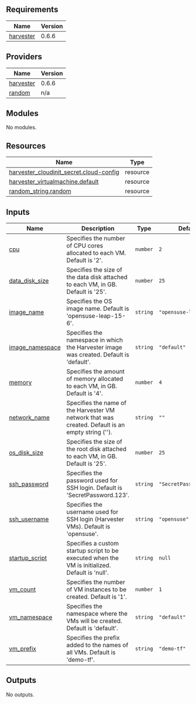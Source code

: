 ## Requirements

| Name | Version |
|------|---------|
| <a name="requirement_harvester"></a> [harvester](#requirement\_harvester) | 0.6.6 |

## Providers

| Name | Version |
|------|---------|
| <a name="provider_harvester"></a> [harvester](#provider\_harvester) | 0.6.6 |
| <a name="provider_random"></a> [random](#provider\_random) | n/a |

## Modules

No modules.

## Resources

| Name | Type |
|------|------|
| [harvester_cloudinit_secret.cloud-config](https://registry.terraform.io/providers/harvester/harvester/0.6.6/docs/resources/cloudinit_secret) | resource |
| [harvester_virtualmachine.default](https://registry.terraform.io/providers/harvester/harvester/0.6.6/docs/resources/virtualmachine) | resource |
| [random_string.random](https://registry.terraform.io/providers/hashicorp/random/latest/docs/resources/string) | resource |

## Inputs

| Name | Description | Type | Default | Required |
|------|-------------|------|---------|:--------:|
| <a name="input_cpu"></a> [cpu](#input\_cpu) | Specifies the number of CPU cores allocated to each VM. Default is '2'. | `number` | `2` | no |
| <a name="input_data_disk_size"></a> [data\_disk\_size](#input\_data\_disk\_size) | Specifies the size of the data disk attached to each VM, in GB. Default is '25'. | `number` | `25` | no |
| <a name="input_image_name"></a> [image\_name](#input\_image\_name) | Specifies the OS image name. Default is 'opensuse-leap-15-6'. | `string` | `"opensuse-leap-15-6"` | no |
| <a name="input_image_namespace"></a> [image\_namespace](#input\_image\_namespace) | Specifies the namespace in which the Harvester image was created. Default is 'default'. | `string` | `"default"` | no |
| <a name="input_memory"></a> [memory](#input\_memory) | Specifies the amount of memory allocated to each VM, in GB. Default is '4'. | `number` | `4` | no |
| <a name="input_network_name"></a> [network\_name](#input\_network\_name) | Specifies the name of the Harvester VM network that was created. Default is an empty string (''). | `string` | `""` | no |
| <a name="input_os_disk_size"></a> [os\_disk\_size](#input\_os\_disk\_size) | Specifies the size of the root disk attached to each VM, in GB. Default is '25'. | `number` | `25` | no |
| <a name="input_ssh_password"></a> [ssh\_password](#input\_ssh\_password) | Specifies the password used for SSH login. Default is 'SecretPassword.123'. | `string` | `"SecretPassword.123"` | no |
| <a name="input_ssh_username"></a> [ssh\_username](#input\_ssh\_username) | Specifies the username used for SSH login (Harvester VMs). Default is 'opensuse'. | `string` | `"opensuse"` | no |
| <a name="input_startup_script"></a> [startup\_script](#input\_startup\_script) | Specifies a custom startup script to be executed when the VM is initialized. Default is 'null'. | `string` | `null` | no |
| <a name="input_vm_count"></a> [vm\_count](#input\_vm\_count) | Specifies the number of VM instances to be created. Default is '1'. | `number` | `1` | no |
| <a name="input_vm_namespace"></a> [vm\_namespace](#input\_vm\_namespace) | Specifies the namespace where the VMs will be created. Default is 'default'. | `string` | `"default"` | no |
| <a name="input_vm_prefix"></a> [vm\_prefix](#input\_vm\_prefix) | Specifies the prefix added to the names of all VMs. Default is 'demo-tf'. | `string` | `"demo-tf"` | no |

## Outputs

No outputs.
